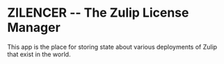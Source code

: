 ZILENCER -- The Zulip License Manager
========

This app is the place for storing state about various deployments of
Zulip that exist in the world.
